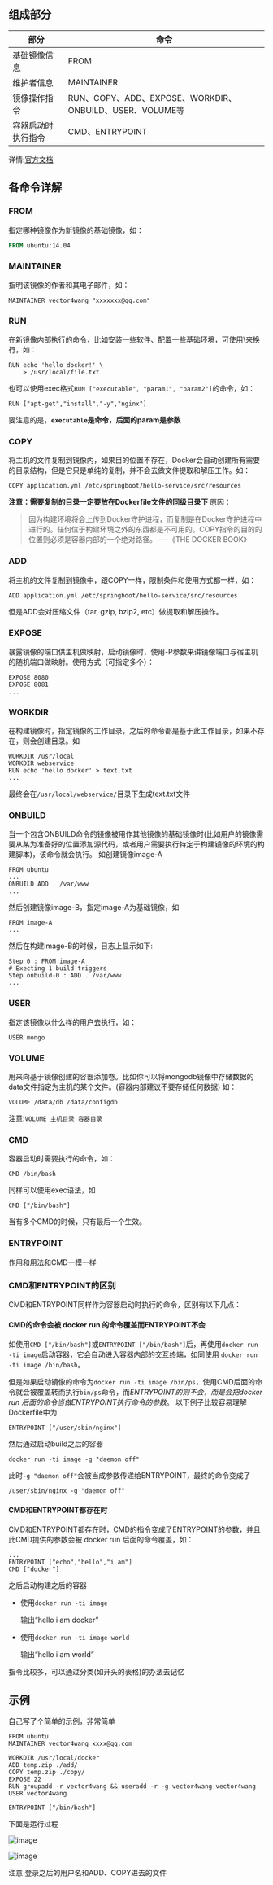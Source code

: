 ## 组成部分

| 部分 | 命令 |
| --- | --- |
| 基础镜像信息 | FROM |
| 维护者信息 | MAINTAINER |
| 镜像操作指令 | RUN、COPY、ADD、EXPOSE、WORKDIR、ONBUILD、USER、VOLUME等 |
| 容器启动时执行指令 | CMD、ENTRYPOINT |

详情:[官方文档](https://links.jianshu.com/go?to=https%3A%2F%2Fdocs.docker.com%2Fengine%2Freference%2Fbuilder%2F)

## 各命令详解

### FROM

指定哪种镜像作为新镜像的基础镜像，如：

```dockerfile
FROM ubuntu:14.04
```

### MAINTAINER

指明该镜像的作者和其电子邮件，如：

```
MAINTAINER vector4wang "xxxxxxx@qq.com"

```

### RUN

在新镜像内部执行的命令，比如安装一些软件、配置一些基础环境，可使用\来换行，如：

```
RUN echo 'hello docker!' \
    > /usr/local/file.txt

```

也可以使用exec格式`RUN ["executable", "param1", "param2"]`的命令，如：

```
RUN ["apt-get","install","-y","nginx"]

```

要注意的是，**`executable`是命令，后面的param是参数**

### COPY

将主机的文件复制到镜像内，如果目的位置不存在，Docker会自动创建所有需要的目录结构，但是它只是单纯的复制，并不会去做文件提取和解压工作。如：

```
COPY application.yml /etc/springboot/hello-service/src/resources

```

**注意：需要复制的目录一定要放在Dockerfile文件的同级目录下**
原因：

> 因为构建环境将会上传到Docker守护进程，而复制是在Docker守护进程中进行的。任何位于构建环境之外的东西都是不可用的。COPY指令的目的的位置则必须是容器内部的一个绝对路径。
> ---《THE DOCKER BOOK》

### ADD

将主机的文件复制到镜像中，跟COPY一样，限制条件和使用方式都一样，如：

```
ADD application.yml /etc/springboot/hello-service/src/resources

```

但是ADD会对压缩文件（tar, gzip, bzip2, etc）做提取和解压操作。

### EXPOSE

暴露镜像的端口供主机做映射，启动镜像时，使用-P参数来讲镜像端口与宿主机的随机端口做映射。使用方式（可指定多个）：

```
EXPOSE 8080 
EXPOSE 8081
...

```

### WORKDIR

在构建镜像时，指定镜像的工作目录，之后的命令都是基于此工作目录，如果不存在，则会创建目录。如

```
WORKDIR /usr/local
WORKDIR webservice
RUN echo 'hello docker' > text.txt
...

```

最终会在`/usr/local/webservice/`目录下生成text.txt文件

### ONBUILD

当一个包含ONBUILD命令的镜像被用作其他镜像的基础镜像时(比如用户的镜像需要从某为准备好的位置添加源代码，或者用户需要执行特定于构建镜像的环境的构建脚本)，该命令就会执行。
如创建镜像image-A

```
FROM ubuntu
...
ONBUILD ADD . /var/www
...

```

然后创建镜像image-B，指定image-A为基础镜像，如

```
FROM image-A
...

```

然后在构建image-B的时候，日志上显示如下:

```
Step 0 : FROM image-A
# Execting 1 build triggers
Step onbuild-0 : ADD . /var/www
...

```

### USER

指定该镜像以什么样的用户去执行，如：

```
USER mongo

```

### VOLUME

用来向基于镜像创建的容器添加卷。比如你可以将mongodb镜像中存储数据的data文件指定为主机的某个文件。(容器内部建议不要存储任何数据)
如：

```
VOLUME /data/db /data/configdb

```

注意:`VOLUME 主机目录 容器目录`

### CMD

容器启动时需要执行的命令，如：

```
CMD /bin/bash

```

同样可以使用exec语法，如

```
CMD ["/bin/bash"]

```

当有多个CMD的时候，只有最后一个生效。

### ENTRYPOINT

作用和用法和CMD一模一样

### CMD和ENTRYPOINT的区别

CMD和ENTRYPOINT同样作为容器启动时执行的命令，区别有以下几点：

#### CMD的命令会被 docker run 的命令覆盖而ENTRYPOINT不会

如使用`CMD ["/bin/bash"]`或`ENTRYPOINT ["/bin/bash"]`后，再使用`docker run -ti image`启动容器，它会自动进入容器内部的交互终端，如同使用
`docker run -ti image /bin/bash`。

但是如果启动镜像的命令为`docker run -ti image /bin/ps`，使用CMD后面的命令就会被覆盖转而执行`bin/ps`命令，而*ENTRYPOINT的则不会，而是会把docker run 后面的命令当做ENTRYPOINT执行命令的参数*。
以下例子比较容易理解
Dockerfile中为

```
ENTRYPOINT ["/user/sbin/nginx"]

```

然后通过启动build之后的容器

```
docker run -ti image -g "daemon off"

```

此时`-g "daemon off"`会被当成参数传递给ENTRYPOINT，最终的命令变成了

```
/user/sbin/nginx -g "daemon off"

```

#### CMD和ENTRYPOINT都存在时

CMD和ENTRYPOINT都存在时，CMD的指令变成了ENTRYPOINT的参数，并且此CMD提供的参数会被 docker run 后面的命令覆盖，如：

```
...
ENTRYPOINT ["echo","hello","i am"]
CMD ["docker"]

```

之后启动构建之后的容器

*   使用`docker run -ti image`

    输出“hello i am docker”

*   使用`docker run -ti image world`

    输出“hello i am world”

指令比较多，可以通过分类(如开头的表格)的办法去记忆

## 示例

自己写了个简单的示例，非常简单

```
FROM ubuntu
MAINTAINER vector4wang xxxx@qq.com

WORKDIR /usr/local/docker
ADD temp.zip ./add/
COPY temp.zip ./copy/
EXPOSE 22
RUN groupadd -r vector4wang && useradd -r -g vector4wang vector4wang
USER vector4wang

ENTRYPOINT ["/bin/bash"]

```

下面是运行过程

![image](file:///home/coder/Pictures/3167229-bc2359e541cc84aa.webp)

![image](https://upload-images.jianshu.io/upload_images/3167229-a4e50123136d0d84.png?imageMogr2/auto-orient/strip|imageView2/2/w/832/format/webp)


注意 登录之后的用户名和ADD、COPY进去的文件
